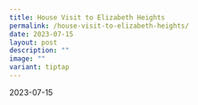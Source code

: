 ```yaml
---
title: House Visit to Elizabeth Heights
permalink: /house-visit-to-elizabeth-heights/
date: 2023-07-15
layout: post
description: ""
image: ""
variant: tiptap
---
```

<p>2023-07-15</p>